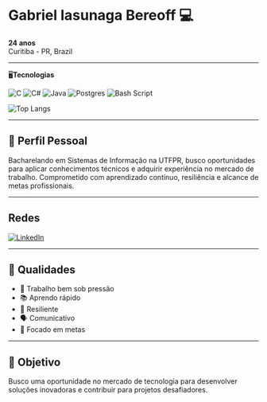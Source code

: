 # Gabriel Iasunaga Bereoff 💻

**24 anos**  
Curitiba - PR, Brazil  

---
🖥️**Tecnologias**

![C](https://img.shields.io/badge/c-%2300599C.svg?style=for-the-badge&logo=c&logoColor=white)
![C#](https://img.shields.io/badge/c%23-%23239120.svg?style=for-the-badge&logo=csharp&logoColor=white)
![Java](https://img.shields.io/badge/java-%23ED8B00.svg?style=for-the-badge&logo=openjdk&logoColor=white)
![Postgres](https://img.shields.io/badge/postgres-%23316192.svg?style=for-the-badge&logo=postgresql&logoColor=white)
![Bash Script](https://img.shields.io/badge/bash_script-%23121011.svg?style=for-the-badge&logo=gnu-bash&logoColor=white)

![Top Langs](https://github-readme-stats-git-masterrstaa-rickstaa.vercel.app/api/top-langs/?username=GBereoff&bg_color=000&border_color=30A3DC&title_color=E94D5F&text_color=FFF)

---

## 👤 Perfil Pessoal

Bacharelando em Sistemas de Informação na UTFPR, busco oportunidades para aplicar conhecimentos técnicos e adquirir experiência no mercado de trabalho. Comprometido com aprendizado contínuo, resiliência e alcance de metas profissionais.

---

## Redes

[![LinkedIn](https://img.shields.io/badge/LinkedIn-0077B5?style=for-the-badge&logo=linkedin&logoColor=white)](https://www.linkedin.com/in/gabriel-iasunaga-bereoff/)

---

## 🌟 Qualidades

- 🚀 Trabalho bem sob pressão  
- 📚 Aprendo rápido  
- 💪 Resiliente  
- 🗣️ Comunicativo  
- 🎯 Focado em metas  

---

## 🎯 Objetivo

Busco uma oportunidade no mercado de tecnologia para desenvolver soluções inovadoras e contribuir para projetos desafiadores.  
